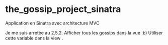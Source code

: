 # the_gossip_project_sinatra

Application en Sinatra avec architecture MVC

Je me suis arretée  au 2.5.2. Afficher tous les gossips dans la vue :b) Utiliser cette variable dans la view .
